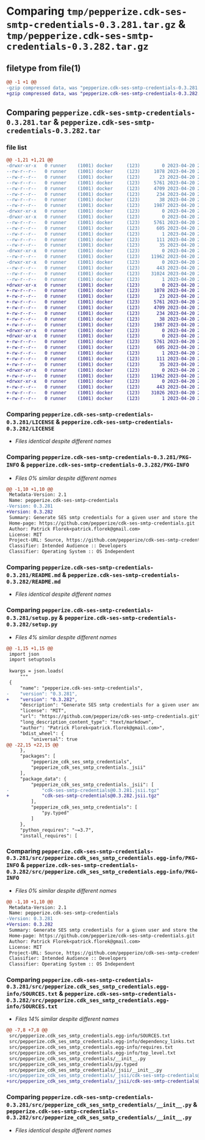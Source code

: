 # Comparing `tmp/pepperize.cdk-ses-smtp-credentials-0.3.281.tar.gz` & `tmp/pepperize.cdk-ses-smtp-credentials-0.3.282.tar.gz`

## filetype from file(1)

```diff
@@ -1 +1 @@
-gzip compressed data, was "pepperize.cdk-ses-smtp-credentials-0.3.281.tar", last modified: Thu Apr 20 23:08:31 2023, max compression
+gzip compressed data, was "pepperize.cdk-ses-smtp-credentials-0.3.282.tar", last modified: Thu Apr 20 23:13:45 2023, max compression
```

## Comparing `pepperize.cdk-ses-smtp-credentials-0.3.281.tar` & `pepperize.cdk-ses-smtp-credentials-0.3.282.tar`

### file list

```diff
@@ -1,21 +1,21 @@
-drwxr-xr-x   0 runner    (1001) docker     (123)        0 2023-04-20 23:08:31.381706 pepperize.cdk-ses-smtp-credentials-0.3.281/
--rw-r--r--   0 runner    (1001) docker     (123)     1078 2023-04-20 23:08:19.000000 pepperize.cdk-ses-smtp-credentials-0.3.281/LICENSE
--rw-r--r--   0 runner    (1001) docker     (123)       23 2023-04-20 23:08:19.000000 pepperize.cdk-ses-smtp-credentials-0.3.281/MANIFEST.in
--rw-r--r--   0 runner    (1001) docker     (123)     5761 2023-04-20 23:08:31.381706 pepperize.cdk-ses-smtp-credentials-0.3.281/PKG-INFO
--rw-r--r--   0 runner    (1001) docker     (123)     4709 2023-04-20 23:08:19.000000 pepperize.cdk-ses-smtp-credentials-0.3.281/README.md
--rw-r--r--   0 runner    (1001) docker     (123)      234 2023-04-20 23:08:19.000000 pepperize.cdk-ses-smtp-credentials-0.3.281/pyproject.toml
--rw-r--r--   0 runner    (1001) docker     (123)       38 2023-04-20 23:08:31.381706 pepperize.cdk-ses-smtp-credentials-0.3.281/setup.cfg
--rw-r--r--   0 runner    (1001) docker     (123)     1987 2023-04-20 23:08:19.000000 pepperize.cdk-ses-smtp-credentials-0.3.281/setup.py
-drwxr-xr-x   0 runner    (1001) docker     (123)        0 2023-04-20 23:08:31.381706 pepperize.cdk-ses-smtp-credentials-0.3.281/src/
-drwxr-xr-x   0 runner    (1001) docker     (123)        0 2023-04-20 23:08:31.381706 pepperize.cdk-ses-smtp-credentials-0.3.281/src/pepperize.cdk_ses_smtp_credentials.egg-info/
--rw-r--r--   0 runner    (1001) docker     (123)     5761 2023-04-20 23:08:31.000000 pepperize.cdk-ses-smtp-credentials-0.3.281/src/pepperize.cdk_ses_smtp_credentials.egg-info/PKG-INFO
--rw-r--r--   0 runner    (1001) docker     (123)      605 2023-04-20 23:08:31.000000 pepperize.cdk-ses-smtp-credentials-0.3.281/src/pepperize.cdk_ses_smtp_credentials.egg-info/SOURCES.txt
--rw-r--r--   0 runner    (1001) docker     (123)        1 2023-04-20 23:08:31.000000 pepperize.cdk-ses-smtp-credentials-0.3.281/src/pepperize.cdk_ses_smtp_credentials.egg-info/dependency_links.txt
--rw-r--r--   0 runner    (1001) docker     (123)      111 2023-04-20 23:08:31.000000 pepperize.cdk-ses-smtp-credentials-0.3.281/src/pepperize.cdk_ses_smtp_credentials.egg-info/requires.txt
--rw-r--r--   0 runner    (1001) docker     (123)       35 2023-04-20 23:08:31.000000 pepperize.cdk-ses-smtp-credentials-0.3.281/src/pepperize.cdk_ses_smtp_credentials.egg-info/top_level.txt
-drwxr-xr-x   0 runner    (1001) docker     (123)        0 2023-04-20 23:08:31.381706 pepperize.cdk-ses-smtp-credentials-0.3.281/src/pepperize_cdk_ses_smtp_credentials/
--rw-r--r--   0 runner    (1001) docker     (123)    11962 2023-04-20 23:08:19.000000 pepperize.cdk-ses-smtp-credentials-0.3.281/src/pepperize_cdk_ses_smtp_credentials/__init__.py
-drwxr-xr-x   0 runner    (1001) docker     (123)        0 2023-04-20 23:08:31.381706 pepperize.cdk-ses-smtp-credentials-0.3.281/src/pepperize_cdk_ses_smtp_credentials/_jsii/
--rw-r--r--   0 runner    (1001) docker     (123)      443 2023-04-20 23:08:19.000000 pepperize.cdk-ses-smtp-credentials-0.3.281/src/pepperize_cdk_ses_smtp_credentials/_jsii/__init__.py
--rw-r--r--   0 runner    (1001) docker     (123)    31024 2023-04-20 23:08:19.000000 pepperize.cdk-ses-smtp-credentials-0.3.281/src/pepperize_cdk_ses_smtp_credentials/_jsii/cdk-ses-smtp-credentials@0.3.281.jsii.tgz
--rw-r--r--   0 runner    (1001) docker     (123)        1 2023-04-20 23:08:19.000000 pepperize.cdk-ses-smtp-credentials-0.3.281/src/pepperize_cdk_ses_smtp_credentials/py.typed
+drwxr-xr-x   0 runner    (1001) docker     (123)        0 2023-04-20 23:13:45.934311 pepperize.cdk-ses-smtp-credentials-0.3.282/
+-rw-r--r--   0 runner    (1001) docker     (123)     1078 2023-04-20 23:13:35.000000 pepperize.cdk-ses-smtp-credentials-0.3.282/LICENSE
+-rw-r--r--   0 runner    (1001) docker     (123)       23 2023-04-20 23:13:35.000000 pepperize.cdk-ses-smtp-credentials-0.3.282/MANIFEST.in
+-rw-r--r--   0 runner    (1001) docker     (123)     5761 2023-04-20 23:13:45.934311 pepperize.cdk-ses-smtp-credentials-0.3.282/PKG-INFO
+-rw-r--r--   0 runner    (1001) docker     (123)     4709 2023-04-20 23:13:35.000000 pepperize.cdk-ses-smtp-credentials-0.3.282/README.md
+-rw-r--r--   0 runner    (1001) docker     (123)      234 2023-04-20 23:13:35.000000 pepperize.cdk-ses-smtp-credentials-0.3.282/pyproject.toml
+-rw-r--r--   0 runner    (1001) docker     (123)       38 2023-04-20 23:13:45.934311 pepperize.cdk-ses-smtp-credentials-0.3.282/setup.cfg
+-rw-r--r--   0 runner    (1001) docker     (123)     1987 2023-04-20 23:13:35.000000 pepperize.cdk-ses-smtp-credentials-0.3.282/setup.py
+drwxr-xr-x   0 runner    (1001) docker     (123)        0 2023-04-20 23:13:45.930311 pepperize.cdk-ses-smtp-credentials-0.3.282/src/
+drwxr-xr-x   0 runner    (1001) docker     (123)        0 2023-04-20 23:13:45.930311 pepperize.cdk-ses-smtp-credentials-0.3.282/src/pepperize.cdk_ses_smtp_credentials.egg-info/
+-rw-r--r--   0 runner    (1001) docker     (123)     5761 2023-04-20 23:13:45.000000 pepperize.cdk-ses-smtp-credentials-0.3.282/src/pepperize.cdk_ses_smtp_credentials.egg-info/PKG-INFO
+-rw-r--r--   0 runner    (1001) docker     (123)      605 2023-04-20 23:13:45.000000 pepperize.cdk-ses-smtp-credentials-0.3.282/src/pepperize.cdk_ses_smtp_credentials.egg-info/SOURCES.txt
+-rw-r--r--   0 runner    (1001) docker     (123)        1 2023-04-20 23:13:45.000000 pepperize.cdk-ses-smtp-credentials-0.3.282/src/pepperize.cdk_ses_smtp_credentials.egg-info/dependency_links.txt
+-rw-r--r--   0 runner    (1001) docker     (123)      111 2023-04-20 23:13:45.000000 pepperize.cdk-ses-smtp-credentials-0.3.282/src/pepperize.cdk_ses_smtp_credentials.egg-info/requires.txt
+-rw-r--r--   0 runner    (1001) docker     (123)       35 2023-04-20 23:13:45.000000 pepperize.cdk-ses-smtp-credentials-0.3.282/src/pepperize.cdk_ses_smtp_credentials.egg-info/top_level.txt
+drwxr-xr-x   0 runner    (1001) docker     (123)        0 2023-04-20 23:13:45.930311 pepperize.cdk-ses-smtp-credentials-0.3.282/src/pepperize_cdk_ses_smtp_credentials/
+-rw-r--r--   0 runner    (1001) docker     (123)    11962 2023-04-20 23:13:35.000000 pepperize.cdk-ses-smtp-credentials-0.3.282/src/pepperize_cdk_ses_smtp_credentials/__init__.py
+drwxr-xr-x   0 runner    (1001) docker     (123)        0 2023-04-20 23:13:45.934311 pepperize.cdk-ses-smtp-credentials-0.3.282/src/pepperize_cdk_ses_smtp_credentials/_jsii/
+-rw-r--r--   0 runner    (1001) docker     (123)      443 2023-04-20 23:13:35.000000 pepperize.cdk-ses-smtp-credentials-0.3.282/src/pepperize_cdk_ses_smtp_credentials/_jsii/__init__.py
+-rw-r--r--   0 runner    (1001) docker     (123)    31026 2023-04-20 23:13:35.000000 pepperize.cdk-ses-smtp-credentials-0.3.282/src/pepperize_cdk_ses_smtp_credentials/_jsii/cdk-ses-smtp-credentials@0.3.282.jsii.tgz
+-rw-r--r--   0 runner    (1001) docker     (123)        1 2023-04-20 23:13:35.000000 pepperize.cdk-ses-smtp-credentials-0.3.282/src/pepperize_cdk_ses_smtp_credentials/py.typed
```

### Comparing `pepperize.cdk-ses-smtp-credentials-0.3.281/LICENSE` & `pepperize.cdk-ses-smtp-credentials-0.3.282/LICENSE`

 * *Files identical despite different names*

### Comparing `pepperize.cdk-ses-smtp-credentials-0.3.281/PKG-INFO` & `pepperize.cdk-ses-smtp-credentials-0.3.282/PKG-INFO`

 * *Files 0% similar despite different names*

```diff
@@ -1,10 +1,10 @@
 Metadata-Version: 2.1
 Name: pepperize.cdk-ses-smtp-credentials
-Version: 0.3.281
+Version: 0.3.282
 Summary: Generate SES smtp credentials for a given user and store the credentials in a SecretsManager Secret.
 Home-page: https://github.com/pepperize/cdk-ses-smtp-credentials.git
 Author: Patrick Florek<patrick.florek@gmail.com>
 License: MIT
 Project-URL: Source, https://github.com/pepperize/cdk-ses-smtp-credentials.git
 Classifier: Intended Audience :: Developers
 Classifier: Operating System :: OS Independent
```

### Comparing `pepperize.cdk-ses-smtp-credentials-0.3.281/README.md` & `pepperize.cdk-ses-smtp-credentials-0.3.282/README.md`

 * *Files identical despite different names*

### Comparing `pepperize.cdk-ses-smtp-credentials-0.3.281/setup.py` & `pepperize.cdk-ses-smtp-credentials-0.3.282/setup.py`

 * *Files 4% similar despite different names*

```diff
@@ -1,15 +1,15 @@
 import json
 import setuptools
 
 kwargs = json.loads(
     """
 {
     "name": "pepperize.cdk-ses-smtp-credentials",
-    "version": "0.3.281",
+    "version": "0.3.282",
     "description": "Generate SES smtp credentials for a given user and store the credentials in a SecretsManager Secret.",
     "license": "MIT",
     "url": "https://github.com/pepperize/cdk-ses-smtp-credentials.git",
     "long_description_content_type": "text/markdown",
     "author": "Patrick Florek<patrick.florek@gmail.com>",
     "bdist_wheel": {
         "universal": true
@@ -22,15 +22,15 @@
     },
     "packages": [
         "pepperize_cdk_ses_smtp_credentials",
         "pepperize_cdk_ses_smtp_credentials._jsii"
     ],
     "package_data": {
         "pepperize_cdk_ses_smtp_credentials._jsii": [
-            "cdk-ses-smtp-credentials@0.3.281.jsii.tgz"
+            "cdk-ses-smtp-credentials@0.3.282.jsii.tgz"
         ],
         "pepperize_cdk_ses_smtp_credentials": [
             "py.typed"
         ]
     },
     "python_requires": "~=3.7",
     "install_requires": [
```

### Comparing `pepperize.cdk-ses-smtp-credentials-0.3.281/src/pepperize.cdk_ses_smtp_credentials.egg-info/PKG-INFO` & `pepperize.cdk-ses-smtp-credentials-0.3.282/src/pepperize.cdk_ses_smtp_credentials.egg-info/PKG-INFO`

 * *Files 0% similar despite different names*

```diff
@@ -1,10 +1,10 @@
 Metadata-Version: 2.1
 Name: pepperize.cdk-ses-smtp-credentials
-Version: 0.3.281
+Version: 0.3.282
 Summary: Generate SES smtp credentials for a given user and store the credentials in a SecretsManager Secret.
 Home-page: https://github.com/pepperize/cdk-ses-smtp-credentials.git
 Author: Patrick Florek<patrick.florek@gmail.com>
 License: MIT
 Project-URL: Source, https://github.com/pepperize/cdk-ses-smtp-credentials.git
 Classifier: Intended Audience :: Developers
 Classifier: Operating System :: OS Independent
```

### Comparing `pepperize.cdk-ses-smtp-credentials-0.3.281/src/pepperize.cdk_ses_smtp_credentials.egg-info/SOURCES.txt` & `pepperize.cdk-ses-smtp-credentials-0.3.282/src/pepperize.cdk_ses_smtp_credentials.egg-info/SOURCES.txt`

 * *Files 14% similar despite different names*

```diff
@@ -7,8 +7,8 @@
 src/pepperize.cdk_ses_smtp_credentials.egg-info/SOURCES.txt
 src/pepperize.cdk_ses_smtp_credentials.egg-info/dependency_links.txt
 src/pepperize.cdk_ses_smtp_credentials.egg-info/requires.txt
 src/pepperize.cdk_ses_smtp_credentials.egg-info/top_level.txt
 src/pepperize_cdk_ses_smtp_credentials/__init__.py
 src/pepperize_cdk_ses_smtp_credentials/py.typed
 src/pepperize_cdk_ses_smtp_credentials/_jsii/__init__.py
-src/pepperize_cdk_ses_smtp_credentials/_jsii/cdk-ses-smtp-credentials@0.3.281.jsii.tgz
+src/pepperize_cdk_ses_smtp_credentials/_jsii/cdk-ses-smtp-credentials@0.3.282.jsii.tgz
```

### Comparing `pepperize.cdk-ses-smtp-credentials-0.3.281/src/pepperize_cdk_ses_smtp_credentials/__init__.py` & `pepperize.cdk-ses-smtp-credentials-0.3.282/src/pepperize_cdk_ses_smtp_credentials/__init__.py`

 * *Files identical despite different names*

